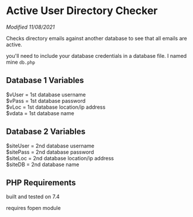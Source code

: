 # Active User Directory Checker
*Modified 11/08/2021*

Checks directory emails against another database to see that all emails are active.

you'll need to include your database credentials in a database file. I named mine ```db.php```

## Database 1 Variables<br>
$vUser = 1st database username<br>
$vPass = 1st database password<br>
$vLoc = 1st database location/ip address<br>
$vdata = 1st database name<br>

## Database 2 Variables<br>
$siteUser = 2nd database username<br>
$sitePass = 2nd database password<br>
$siteLoc = 2nd database location/ip address<br>
$siteDB = 2nd database name<br>

## PHP Requirements
built and tested on 7.4

requires fopen module
